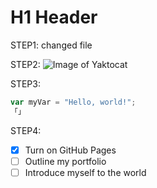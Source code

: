 # H1 Header
STEP1:
changed file

STEP2:
![Image of Yaktocat](https://octodex.github.com/images/yaktocat.png)

STEP3:
``` javascript 
var myVar = "Hello, world!";
「」
```
STEP4:
- [x] Turn on GitHub Pages
- [ ] Outline my portfolio
- [ ] Introduce myself to the world
